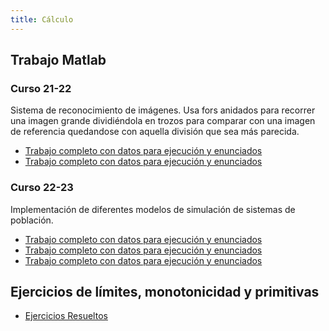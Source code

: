 ```yaml
---
title: Cálculo
---
```


## Trabajo Matlab

### Curso 21-22

Sistema de reconocimiento de imágenes.
Usa fors anidados para recorrer una imagen grande dividiéndola en trozos para comparar con una imagen de referencia quedandose con aquella división que sea más parecida.

- [Trabajo completo con datos para ejecución y enunciados](https://github.com/RedBed24/Calculo_Matlab_2122)
- [Trabajo completo con datos para ejecución y enunciados](https://github.com/hnevesg/Calculo_Lab_2122)

### Curso 22-23

Implementación de diferentes modelos de simulación de sistemas de población.

- [Trabajo completo con datos para ejecución y enunciados](https://github.com/RedBed24/Calculo_Matlab_2223/tree/code_1/master)
- [Trabajo completo con datos para ejecución y enunciados](https://github.com/RedBed24/Calculo_Matlab_2223/tree/code_2/master)
- [Trabajo completo con datos para ejecución y enunciados](https://github.com/H4mbl3x/Calculo)


## Ejercicios de límites, monotonicidad y primitivas
- [Ejercicios Resueltos](https://github.com/hnevesg/Calculo_Voluntario_2122)
